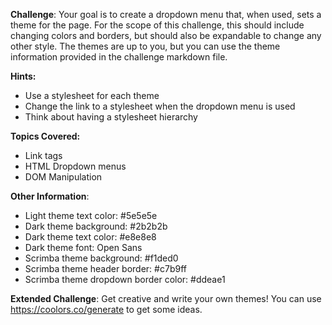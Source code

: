 **Challenge**:
Your goal is to create a dropdown menu that, when used, sets a theme for the page. For the scope of this challenge, this should include changing colors and borders, but should also be expandable to change any other style. The themes are up to you, but you can use the theme information provided in the challenge markdown file.

**Hints:**

- Use a stylesheet for each theme
- Change the link to a stylesheet when the dropdown menu is used
- Think about having a stylesheet hierarchy

**Topics Covered:**

- Link tags
- HTML Dropdown menus
- DOM Manipulation

**Other Information**:

- Light theme text color: #5e5e5e
- Dark theme background: #2b2b2b
- Dark theme text color: #e8e8e8
- Dark theme font: Open Sans
- Scrimba theme background: #f1ded0
- Scrimba theme header border: #c7b9ff
- Scrimba theme dropdown border color: #ddeae1

**Extended Challenge**:
Get creative and write your own themes! You can use https://coolors.co/generate to get some ideas.
